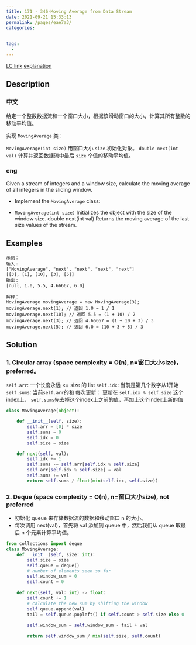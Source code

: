 ```yaml
---
title: 171 - 346-Moving Average from Data Stream
date: 2021-09-21 15:33:13
permalink: /pages/eae7a3/
categories:
  

tags:
  - 
---
```

[LC link](https://leetcode.com/problems/moving-average-from-data-stream/)
[explanation](https://leetcode.com/problems/moving-average-from-data-stream/discuss/81489/Simple-Python-solution-based-on-Circular-Array-real-O(1)-time-next())
## Description
### 中文
给定一个整数数据流和一个窗口大小，根据该滑动窗口的大小，计算其所有整数的移动平均值。

实现 `MovingAverage` 类：

`MovingAverage(int size)` 用窗口大小 `size` 初始化对象。
`double next(int val)` 计算并返回数据流中最后 `size` 个值的移动平均值。
### eng
Given a stream of integers and a window size, calculate the moving average of all integers in the sliding window.

- Implement the `MovingAverage` class:

- `MovingAverage(int size)` Initializes the object with the size of the window size.
double next(int val) Returns the moving average of the last size values of the stream.


## Examples
```
示例：
输入：
["MovingAverage", "next", "next", "next", "next"]
[[3], [1], [10], [3], [5]]
输出：
[null, 1.0, 5.5, 4.66667, 6.0]

解释：
MovingAverage movingAverage = new MovingAverage(3);
movingAverage.next(1); // 返回 1.0 = 1 / 1
movingAverage.next(10); // 返回 5.5 = (1 + 10) / 2
movingAverage.next(3); // 返回 4.66667 = (1 + 10 + 3) / 3
movingAverage.next(5); // 返回 6.0 = (10 + 3 + 5) / 3
```

## Solution
### 1. Circular array (space complexity = O(n), n=窗口大小size)， preferred。
`self.arr`: 一个长度永远 <= size 的 list
`self.idx`: 当前是第几个数字从1开始
`self.sums`: 当前`self.arr`的和
每次更新： 更新在 `self.idx % self.size` 这个index上， `self.sums`先去掉这个index上之前的值，再加上这个index上新的值
```python
class MovingAverage(object):

    def __init__(self, size):
        self.arr = [0] * size
        self.sums = 0
        self.idx = 0
        self.size = size

    def next(self, val):
        self.idx += 1
        self.sums -= self.arr[self.idx % self.size]
        self.arr[self.idx % self.size] = val
        self.sums += val
        return self.sums / float(min(self.idx, self.size))
```
### 2. Deque (space complexity = O(n), n=窗口大小size), not preferred
- 初始化 queue 来存储数据流的数据和移动窗口 n 的大小。
- 每次调用 next(val)，首先将 val 添加到 queue 中，然后我们从 queue 取最后 n 个元素计算平均值。
```python
from collections import deque
class MovingAverage:
    def __init__(self, size: int):
        self.size = size
        self.queue = deque()
        # number of elements seen so far
        self.window_sum = 0
        self.count = 0
    
    def next(self, val: int) -> float:
        self.count += 1
        # calculate the new sum by shifting the window
        self.queue.append(val)
        tail = self.queue.popleft() if self.count > self.size else 0
        
        self.window_sum = self.window_sum - tail + val
        
        return self.window_sum / min(self.size, self.count)
```
